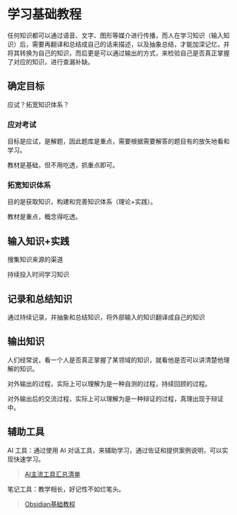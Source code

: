 # 学习基础教程

任何知识都可以通过语音、文字、图形等媒介进行传播，而人在学习知识（输入知识）后，需要再翻译和总结成自己的话来描述，以及抽象总结，才能加深记忆，并将其转换为自己的知识，而后更是可以通过输出的方式，来检验自己是否真正掌握了对应的知识，进行查漏补缺。

## 确定目标

应试？拓宽知识体系？

### 应对考试

目标是应试，是解题，因此题库是重点，需要根据需要解答的题目有的放矢地看和学习。

教材是基础，但不用吃透，抓重点即可。

### 拓宽知识体系

目的是获取知识，构建和完善知识体系（理论+实践）。

教材是重点，概念得吃透。

## 输入知识+实践

搜集知识来源的渠道

持续投入时间学习知识

## 记录和总结知识

通过持续记录，并抽象和总结知识，将外部输入的知识翻译成自己的知识

## 输出知识

人们经常说，看一个人是否真正掌握了某领域的知识，就看他是否可以讲清楚他理解的知识。

对外输出的过程，实际上可以理解为是一种自测的过程，持续回顾的过程。

对外输出后的交流过程，实际上可以理解为是一种辩证的过程，真理出现于辩证中。

## 辅助工具

AI 工具：通过使用 AI 对话工具，来辅助学习，通过佐证和提供案例说明，可以实现快速学习。
> [AI主流工具汇总清单](learning/tools/AI/AI主流工具汇总清单.md)

笔记工具：教学相长，好记性不如烂笔头。
> [Obsidian基础教程](learning/tools/Obsidian基础教程.md)